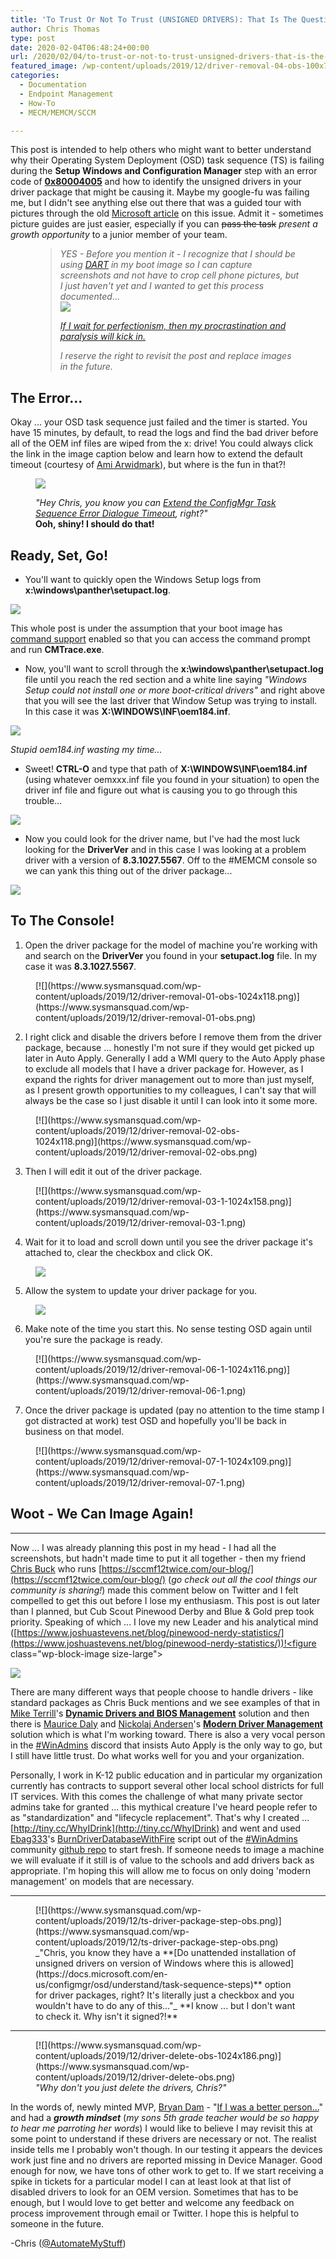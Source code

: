 ```yaml
---
title: 'To Trust Or Not To Trust (UNSIGNED DRIVERS): That Is The Question'
author: Chris Thomas
type: post
date: 2020-02-04T06:48:24+00:00
url: /2020/02/04/to-trust-or-not-to-trust-unsigned-drivers-that-is-the-question/
featured_image: /wp-content/uploads/2019/12/driver-removal-04-obs-100x70.png
categories:
  - Documentation
  - Endpoint Management
  - How-To
  - MECM/MEMCM/SCCM

---
```

 

This post is intended to help others who might want to better understand why their Operating System Deployment (OSD) task sequence (TS) is failing during the **Setup Windows and Configuration Manager** step with an error code of **[0x80004005](https://twitter.com/TheNotoriousDRR/status/1163132463843106818)** and how to identify the unsigned drivers in your driver package that might be causing it. Maybe my google-fu was failing me, but I didn't see anything else out there that was a guided tour with pictures through the old [Microsoft article](https://support.microsoft.com/en-us/help/2012889/configmgr-2007-windows-setup-fails-when-installing-drivers-during-an-c) on this issue. Admit it - sometimes picture guides are just easier, especially if you can <s>pass the task</s> _present a growth opportunity_ to a junior member of your team.

<div class="wp-block-group">
  <div class="wp-block-group__inner-container">
  </div>
</div><figure class="wp-block-pullquote">

> _YES - Before you mention it - I recognize that I should be using&nbsp;[DART](https://github.com/AdamGrossTX/PowershellScripts/tree/master/ConfigMgr/BootImage)&nbsp;in my boot image so I can capture screenshots and not have to crop cell phone pictures, but I just haven't yet and I wanted to get this process documented_...  
> [![](https://www.sysmansquad.com/wp-content/uploads/2019/12/OCDame_Am-I-Crazy_002.png)](http://www.ravishly.com/you-arent-lazy-youre-just-terrified-paralysis-and-perfectionism-mental-health)
> 
> _[If I wait for perfectionism, then my procrastination and paralysis will kick in.](http://www.ravishly.com/you-arent-lazy-youre-just-terrified-paralysis-and-perfectionism-mental-health)_ 
> 
> <cite>*<em>I reserve the right to revisit the post and replace images in the future.</em>* </cite></figure> 

## The Error...

Okay ... your OSD task sequence just failed and the timer is started. You have 15 minutes, by default, to read the logs and find the bad driver before all of the OEM inf files are wiped from the x: drive! You could always click the link in the image caption below and learn how to extend the default timeout (courtesy of [Ami Arwidmark](https://twitter.com/AArwidmark)), but where is the fun in that?! <figure class="wp-block-image size-large">

[![](https://www.sysmansquad.com/wp-content/uploads/2019/12/osd-fail-01-obs-1024x570.png)](https://www.sysmansquad.com/wp-content/uploads/2019/12/osd-fail-01-obs.png)<figcaption> _"Hey Chris, you know you can [Extend the ConfigMgr Task Sequence Error Dialogue Timeout](https://deploymentresearch.com/extend-the-configmgr-task-sequence-error-dialogue-timeout/), right?"_  
**Ooh, shiny! I should do that!**</figcaption></figure> 

## Ready, Set, Go!

  * You'll want to quickly open the Windows Setup logs from **x:\windows\panther\setupact.log**.<figure class="wp-block-image size-large">

[![](https://www.sysmansquad.com/wp-content/uploads/2019/12/osd-fail-02-obs-1024x571.png)](https://www.sysmansquad.com/wp-content/uploads/2019/12/osd-fail-02-obs.png)<figcaption> This whole post is under the assumption that your boot image has [command support](https://docs.microsoft.com/en-us/configmgr/osd/get-started/manage-boot-images) enabled so that you can access the command prompt and run **CMTrace.exe**. </figcaption></figure> 

  * Now, you'll want to scroll through the **x:\windows\panther\setupact.log** file until you reach the red section and a white line saying _"Windows Setup could not install one or more boot-critical drivers"_ and right above that you will see the last driver that Window Setup was trying to install. In this case it was **X:\WINDOWS\INF\oem184.inf**.<figure class="wp-block-image size-large">

[![](https://www.sysmansquad.com/wp-content/uploads/2019/12/osd-fail-03-obs-1024x589.png)](https://www.sysmansquad.com/wp-content/uploads/2019/12/osd-fail-03-obs.png)<figcaption>_Stupid oem184.inf wasting my time..._</figcaption></figure> 

  * Sweet! **CTRL-O** and type that path of **X:\WINDOWS\INF\oem184.inf** (using whatever oemxxx.inf file you found in your situation) to open the driver inf file and figure out what is causing you to go through this trouble... <figure class="wp-block-image size-large">

[![](https://www.sysmansquad.com/wp-content/uploads/2019/12/osd-fail-04-obs-1024x604.png)](https://www.sysmansquad.com/wp-content/uploads/2019/12/osd-fail-04-obs.png)</figure> 

  * Now you could look for the driver name, but I've had the most luck looking for the **DriverVer** and in this case I was looking at a problem driver with a version of **8.3.1027.5567**. Off to the #MEMCM console so we can yank this thing out of the driver package...<figure class="wp-block-image size-large">

[![](https://www.sysmansquad.com/wp-content/uploads/2019/12/osd-fail-05-obs-1024x725.png)](https://www.sysmansquad.com/wp-content/uploads/2019/12/osd-fail-05-obs.png)</figure> 

## To The Console!

<ol start="1">
  <li>
    Open the driver package for the model of machine you're working with and search on the <strong>DriverVer</strong> you found in your <strong>setupact.log</strong> file. In my case it was <strong>8.3.1027.5567</strong>.
  </li>
</ol>

<div class="wp-block-image">
  <figure class="aligncenter size-large">[![](https://www.sysmansquad.com/wp-content/uploads/2019/12/driver-removal-01-obs-1024x118.png)](https://www.sysmansquad.com/wp-content/uploads/2019/12/driver-removal-01-obs.png)</figure>
</div>

<ol start="2">
  <li>
    I right click and disable the drivers before I remove them from the driver package, because ... honestly I'm not sure if they would get picked up later in Auto Apply. Generally I add a WMI query to the Auto Apply phase to exclude all models that I have a driver package for. However, as I expand the rights for driver management out to more than just myself, as I present growth opportunities to my colleagues, I can't say that will always be the case so I just disable it until I can look into it some more.
  </li>
</ol>

<div class="wp-block-image">
  <figure class="aligncenter size-large">[![](https://www.sysmansquad.com/wp-content/uploads/2019/12/driver-removal-02-obs-1024x118.png)](https://www.sysmansquad.com/wp-content/uploads/2019/12/driver-removal-02-obs.png)</figure>
</div>

<ol start="3">
  <li>
    Then I will edit it out of the driver package.
  </li>
</ol>

<div class="wp-block-image">
  <figure class="aligncenter size-large">[![](https://www.sysmansquad.com/wp-content/uploads/2019/12/driver-removal-03-1-1024x158.png)](https://www.sysmansquad.com/wp-content/uploads/2019/12/driver-removal-03-1.png)</figure>
</div>

<ol start="4">
  <li>
    Wait for it to load and scroll down until you see the driver package it's attached to, clear the checkbox and click OK.
  </li>
</ol><figure class="wp-block-image size-large">

[![](https://www.sysmansquad.com/wp-content/uploads/2019/12/driver-removal-04-obs-1.png)](https://www.sysmansquad.com/wp-content/uploads/2019/12/driver-removal-04-obs-1.png)</figure> 

<ol start="5">
  <li>
    Allow the system to update your driver package for you.
  </li>
</ol><figure class="wp-block-image size-large">

[![](https://www.sysmansquad.com/wp-content/uploads/2019/12/driver-removal-05-1.png)](https://www.sysmansquad.com/wp-content/uploads/2019/12/driver-removal-05-1.png)</figure> 

<ol start="6">
  <li>
    Make note of the time you start this. No sense testing OSD again until you're sure the package is ready.
  </li>
</ol>

<div class="wp-block-image">
  <figure class="aligncenter size-large">[![](https://www.sysmansquad.com/wp-content/uploads/2019/12/driver-removal-06-1-1024x116.png)](https://www.sysmansquad.com/wp-content/uploads/2019/12/driver-removal-06-1.png)</figure>
</div>

<ol start="7">
  <li>
    Once the driver package is updated (pay no attention to the time stamp I got distracted at work) test OSD and hopefully you'll be back in business on that model.
  </li>
</ol>

<div class="wp-block-image">
  <figure class="aligncenter size-large">[![](https://www.sysmansquad.com/wp-content/uploads/2019/12/driver-removal-07-1-1024x109.png)](https://www.sysmansquad.com/wp-content/uploads/2019/12/driver-removal-07-1.png)</figure>
</div>

## Woot - We Can Image Again!

<hr class="wp-block-separator" />

Now ... I was already planning this post in my head - I had all the screenshots, but hadn't made time to put it all together - then my friend [Chris Buck](https://twitter.com/SCCMF12TWICE) who runs [https://sccmf12twice.com/our-blog/](https://sccmf12twice.com/our-blog/) (_go check out all the cool things our community is sharing!_) made this comment below on Twitter and I felt compelled to get this out before I lose my enthusiasm. This post is out later than I planned, but Cub Scout Pinewood Derby and Blue & Gold prep took priority. Speaking of which ... I love my new Leader and his analytical mind ([https://www.joshuastevens.net/blog/pinewood-nerdy-statistics/](https://www.joshuastevens.net/blog/pinewood-nerdy-statistics/))!<figure class="wp-block-image size-large">

[![](https://www.sysmansquad.com/wp-content/uploads/2019/12/chris-buck-drivers.png)](https://twitter.com/SCCMF12TWICE/status/1207736790804783104)</figure> 

There are many different ways that people choose to handle drivers - like standard packages as Chris Buck mentions and we see examples of that in [Mike Terrill](https://twitter.com/miketerrill)'s **[Dynamic Drivers and BIOS Management](https://miketerrill.net/2017/09/10/configuration-manager-dynamic-drivers-bios-management-with-total-control-part-1/)** solution and then there is [Maurice Daly](https://twitter.com/modaly_it) and [Nickolaj Andersen](https://twitter.com/NickolajA)'s **[Modern Driver Management](https://www.scconfigmgr.com/modern-driver-management/)** solution which is what I'm working toward. There is also a very vocal person in the [#WinAdmins](https://www.winadmins.chat/) discord that insists Auto Apply is the only way to go, but I still have little trust. Do what works well for you and your organization.

Personally, I work in K-12 public education and in particular my organization currently has contracts to support several other local school districts for full IT services. With this comes the challenge of what many private sector admins take for granted ... this mythical creature I've heard people refer to as "standardization" and "lifecycle replacement". That's why I created ... [http://tiny.cc/WhyIDrink](http://tiny.cc/WhyIDrink) and went and used [Ebag333](https://twitter.com/Ebag333)'s [BurnDriverDatabaseWithFire](https://github.com/winadminsdotorg/SystemCenterConfigMgr/blob/master/Scripts/Drivers/BurnDriverDatabaseWithFire.ps1) script out of the [#WinAdmins](https://www.winadmins.chat/) community [github repo](https://github.com/winadminsdotorg/SystemCenterConfigMgr/) to start fresh. If someone needs to image a machine we will evaluate if it still is of value to the schools and add drivers back as appropriate. I'm hoping this will allow me to focus on only doing 'modern management' on models that are necessary.

<hr class="wp-block-separator" />
<figure class="wp-block-image size-large">
[![](https://www.sysmansquad.com/wp-content/uploads/2019/12/ts-driver-package-step-obs.png)](https://www.sysmansquad.com/wp-content/uploads/2019/12/ts-driver-package-step-obs.png)<figcaption> _"Chris, you know they have a **[Do unattended installation of unsigned drivers on version of Windows where this is allowed](https://docs.microsoft.com/en-us/configmgr/osd/understand/task-sequence-steps)** option for driver packages, right? It's literally just a checkbox and you wouldn't have to do any of this..."_  
**I know ... but I don't want to check it. Why isn't it signed?!**</figcaption></figure> 

<hr class="wp-block-separator" />

<div class="wp-block-image">
  <figure class="aligncenter size-large">[![](https://www.sysmansquad.com/wp-content/uploads/2019/12/driver-delete-obs-1024x186.png)](https://www.sysmansquad.com/wp-content/uploads/2019/12/driver-delete-obs.png)<figcaption> <em>"Why don't you just delete the drivers, Chris?"</em> </figcaption></figure>
</div>

In the words of, newly minted MVP, [Bryan Dam](https://twitter.com/bdam555) - "[If I was a better person...](https://damgoodadmin.com/2017/11/05/fully-automate-software-update-maintenance-in-cm/)" and had a _**growth mindset**_ (_my sons 5th grade teacher would be so happy to hear me parroting her words_) I would like to believe I may revisit this at some point to understand if these drivers are necessary or not. The realist inside tells me I probably won't though. In our testing it appears the devices work just fine and no drivers are reported missing in Device Manager. Good enough for now, we have tons of other work to get to. If we start receiving a spike in tickets for a particular model I can at least look at that list of disabled drivers to look for an OEM version. Sometimes that has to be enough, but I would love to get better and welcome any feedback on process improvement through email or Twitter. I hope this is helpful to someone in the future.

-Chris ([@AutomateMyStuff](https://twitter.com/AutomateMyStuff))

